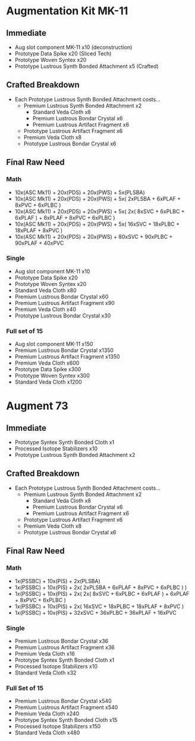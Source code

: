 # Augmentation Kit MK-11

## Immediate

* Aug slot component MK-11 x10 (deconstruction)
* Prototype Data Spike x20 (Sliced Tech)
* Prototype Woven Syntex x20 
* Prototype Lustrous Synth Bonded Attachment x5 (Crafted)

## Crafted Breakdown

* Each Prototype Lustrous Synth Bonded Attachment costs...
  * Premium Lustrous Synth Bonded Attachment x2
    * Standard Veda Cloth x8
    * Premium Lustrous Bondar Crystal x6
    * Premium Lustrous Artifact Fragment x6
  * Prototype Lustrous Artifact Fragment x6
  * Premium Veda Cloth x8
  * Prototype Lustrous Bondar Crystal x6

## Final Raw Need

### Math

* 10x(ASC Mk11) + 20x(PDS) + 20x(PWS) + 5x(PLSBA)
* 10x(ASC Mk11) + 20x(PDS) + 20x(PWS) + 5x( 2xPLSBA + 6xPLAF + 8xPVC + 6xPLBC )
* 10x(ASC Mk11) + 20x(PDS) + 20x(PWS) + 5x( 2x( 8xSVC + 6xPLBC + 6xPLAF ) + 6xPLAF + 8xPVC + 6xPLBC )
* 10x(ASC Mk11) + 20x(PDS) + 20x(PWS) + 5x(  16xSVC + 18xPLBC + 18xPLAF + 8xPVC )
* 10x(ASC Mk11) + 20x(PDS) + 20x(PWS) + 80xSVC + 90xPLBC + 90xPLAF + 40xPVC

### Single

* Aug slot component MK-11 x10
* Prototype Data Spike x20
* Prototype Woven Syntex x20
* Standard Veda Cloth x80
* Premium Lustrous Bondar Crystal x60
* Premium Lustrous Artifact Fragment x90
* Premium Veda Cloth x40
* Prototype Lustrous Bondar Crystal x30

### Full set of 15

* Aug slot component MK-11 x150
* Premium Lustrous Bondar Crystal x1350
* Premium Lustrous Artifact Fragment x1350
* Premium Veda Cloth x600
* Prototype Data Spike x300
* Prototype Woven Syntex x300
* Standard Veda Cloth x1200

# Augment 73

## Immediate

* Prototype Syntex Synth Bonded Cloth x1
* Processed Isotope Stabilizers x10
* Prototype Lustrous Synth Bonded Attachment x2

## Crafted Breakdown

* Each Prototype Lustrous Synth Bonded Attachment costs...
  * Premium Lustrous Synth Bonded Attachment x2
    * Standard Veda Cloth x8
    * Premium Lustrous Bondar Crystal x6
    * Premium Lustrous Artifact Fragment x6
  * Prototype Lustrous Artifact Fragment x6
  * Premium Veda Cloth x8
  * Prototype Lustrous Bondar Crystal x6

## Final Raw Need

### Math

* 1x(PSSBC) + 10x(PIS) + 2x(PLSBA)
* 1x(PSSBC) + 10x(PIS) + 2x( 2xPLSBA + 6xPLAF + 8xPVC + 6xPLBC ) )
* 1x(PSSBC) + 10x(PIS) + 2x( 2x( 8xSVC + 6xPLBC + 6xPLAF ) + 6xPLAF + 8xPVC + 6xPLBC )
* 1x(PSSBC) + 10x(PIS) + 2x( 16xSVC + 18xPLBC + 18xPLAF + 8xPVC )
* 1x(PSSBC) + 10x(PIS) + 32xSVC + 36xPLBC + 36xPLAF + 16xPVC

### Single

* Premium Lustrous Bondar Crystal x36
* Premium Lustrous Artifact Fragment x36
* Premium Veda Cloth x16
* Prototype Syntex Synth Bonded Cloth x1
* Processed Isotope Stabilizers x10
* Standard Veda Cloth x32

### Full Set of 15

* Premium Lustrous Bondar Crystal x540
* Premium Lustrous Artifact Fragment x540
* Premium Veda Cloth x240
* Prototype Syntex Synth Bonded Cloth x15
* Processed Isotope Stabilizers x150
* Standard Veda Cloth x480
